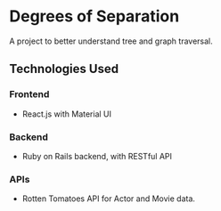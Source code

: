# Degrees of Separation
A project to better understand tree and graph traversal.
## Technologies Used
### Frontend
* React.js with Material UI

### Backend
* Ruby on Rails backend, with RESTful API

### APIs
* Rotten Tomatoes API for Actor and Movie data.
